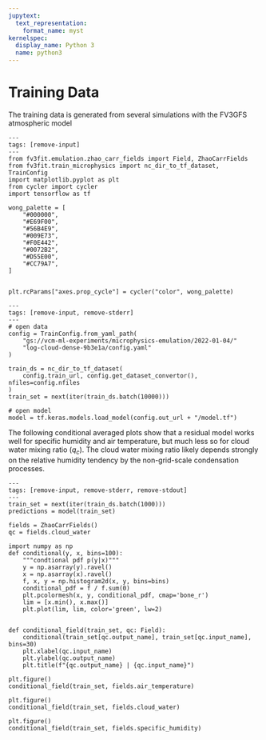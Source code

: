 ```yaml
---
jupytext:
  text_representation:
    format_name: myst
kernelspec:
  display_name: Python 3
  name: python3
---
```

# Training Data

The training data is generated from several simulations with the FV3GFS atmospheric model

```{code-cell} ipython3
---
tags: [remove-input]
---
from fv3fit.emulation.zhao_carr_fields import Field, ZhaoCarrFields
from fv3fit.train_microphysics import nc_dir_to_tf_dataset, TrainConfig
import matplotlib.pyplot as plt
from cycler import cycler
import tensorflow as tf

wong_palette = [
    "#000000",
    "#E69F00",
    "#56B4E9",
    "#009E73",
    "#F0E442",
    "#0072B2",
    "#D55E00",
    "#CC79A7",
]


plt.rcParams["axes.prop_cycle"] = cycler("color", wong_palette)
```

```{code-cell} ipython3
---
tags: [remove-input, remove-stderr]
---
# open data
config = TrainConfig.from_yaml_path(
    "gs://vcm-ml-experiments/microphysics-emulation/2022-01-04/"
    "log-cloud-dense-9b3e1a/config.yaml"
)

train_ds = nc_dir_to_tf_dataset(
    config.train_url, config.get_dataset_convertor(), nfiles=config.nfiles
)
train_set = next(iter(train_ds.batch(10000)))

# open model
model = tf.keras.models.load_model(config.out_url + "/model.tf")
```

The following conditional averaged plots show that a residual model works well for specific humidity and air temperature, but much less so for cloud water mixing ratio ($q_c$).
The cloud water mixing ratio likely depends strongly on the relative humidity tendency by the non-grid-scale condensation processes.

```{code-cell} ipython3
---
tags: [remove-input, remove-stderr, remove-stdout]
---
train_set = next(iter(train_ds.batch(1000)))
predictions = model(train_set)

fields = ZhaoCarrFields()
qc = fields.cloud_water

import numpy as np
def conditional(y, x, bins=100):
    """condtional pdf p(y|x)"""
    y = np.asarray(y).ravel()
    x = np.asarray(x).ravel()
    f, x, y = np.histogram2d(x, y, bins=bins)
    conditional_pdf = f / f.sum(0)
    plt.pcolormesh(x, y, conditional_pdf, cmap='bone_r')
    lim = [x.min(), x.max()]
    plt.plot(lim, lim, color='green', lw=2)


def conditional_field(train_set, qc: Field):
    conditional(train_set[qc.output_name], train_set[qc.input_name], bins=30)
    plt.xlabel(qc.input_name)
    plt.ylabel(qc.output_name)
    plt.title(f"{qc.output_name} | {qc.input_name}")

plt.figure()
conditional_field(train_set, fields.air_temperature)

plt.figure()
conditional_field(train_set, fields.cloud_water)

plt.figure()
conditional_field(train_set, fields.specific_humidity)
```
